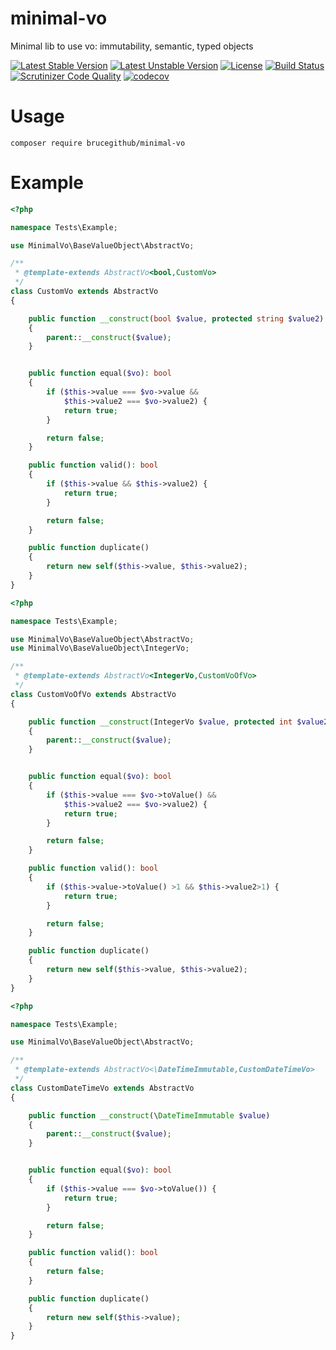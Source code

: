 # minimal-vo

Minimal lib to use vo:  immutability, semantic, typed objects

[![Latest Stable Version](https://poser.pugx.org/brucegithub/minimal-vo/v)](//packagist.org/packages/brucegithub/minimal-vo)
[![Latest Unstable Version](https://poser.pugx.org/brucegithub/minimal-vo/v/unstable)](//packagist.org/packages/brucegithub/minimal-vo)
[![License](https://poser.pugx.org/brucegithub/minimal-vo/license)](//packagist.org/packages/brucegithub/minimal-vo)
[![Build Status](https://travis-ci.org/BruceGitHub/minimal-vo.svg?branch=main)](https://travis-ci.org/BruceGitHub/minimal-vo)
[![Scrutinizer Code Quality](https://scrutinizer-ci.com/g/BruceGitHub/minimal-vo/badges/quality-score.png?b=main)](https://scrutinizer-ci.com/g/BruceGitHub/minimal-vo/?branch=main)
[![codecov](https://codecov.io/gh/BruceGitHub/minimal-vo/branch/main/graph/badge.svg)](https://codecov.io/gh/BruceGitHub/minimal-vo)

# Usage 

```
composer require brucegithub/minimal-vo
```


# Example 

```php
<?php

namespace Tests\Example;

use MinimalVo\BaseValueObject\AbstractVo;

/**
 * @template-extends AbstractVo<bool,CustomVo>
 */
class CustomVo extends AbstractVo
{

    public function __construct(bool $value, protected string $value2)
    {
        parent::__construct($value);
    }


    public function equal($vo): bool
    {
        if ($this->value === $vo->value &&
            $this->value2 === $vo->value2) {
            return true;
        }

        return false;
    }

    public function valid(): bool
    {
        if ($this->value && $this->value2) {
            return true;
        }

        return false;
    }

    public function duplicate()
    {
        return new self($this->value, $this->value2);
    }
}
```

```php
<?php

namespace Tests\Example;

use MinimalVo\BaseValueObject\AbstractVo;
use MinimalVo\BaseValueObject\IntegerVo;

/**
 * @template-extends AbstractVo<IntegerVo,CustomVoOfVo>
 */
class CustomVoOfVo extends AbstractVo
{

    public function __construct(IntegerVo $value, protected int $value2)
    {
        parent::__construct($value);
    }


    public function equal($vo): bool
    {
        if ($this->value === $vo->toValue() &&
            $this->value2 === $vo->value2) {
            return true;
        }

        return false;
    }

    public function valid(): bool
    {
        if ($this->value->toValue() >1 && $this->value2>1) {
            return true;
        }

        return false;
    }

    public function duplicate()
    {
        return new self($this->value, $this->value2);
    }
}
```

```php
<?php

namespace Tests\Example;

use MinimalVo\BaseValueObject\AbstractVo;

/**
 * @template-extends AbstractVo<\DateTimeImmutable,CustomDateTimeVo>
 */
class CustomDateTimeVo extends AbstractVo
{

    public function __construct(\DateTimeImmutable $value)
    {
        parent::__construct($value);
    }


    public function equal($vo): bool
    {
        if ($this->value === $vo->toValue()) {
            return true;
        }

        return false;
    }

    public function valid(): bool
    {
        return false;
    }

    public function duplicate()
    {
        return new self($this->value);
    }
}
```

